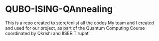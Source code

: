 # QUBO-ISING-QAnnealing
This is a repo created to store/enlist all the codes My team and I created and used for our project, as part of the Quantum Computing Course coordinated by Qkrishi and IISER Tirupati
